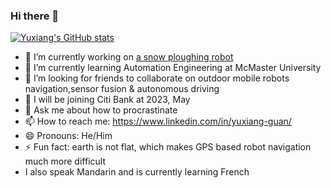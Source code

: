 ### Hi there 👋
[![Yuxiang's GitHub stats](https://github-readme-stats.vercel.app/api?username=yxguan)](https://github.com/anuraghazra/github-readme-stats)

- 🔭 I’m currently working on [a snow ploughing robot](https://sites.google.com/view/autoplow/home)
- 🌱 I’m currently learning Automation Engineering at McMaster University
- 👯 I’m looking for friends to collaborate on outdoor mobile robots navigation,sensor fusion & autonomous driving
- 🤔 I will be joining Citi Bank at 2023, May
- 💬 Ask me about how to procrastinate
- 📫 How to reach me: https://www.linkedin.com/in/yuxiang-guan/
- 😄 Pronouns: He/Him
- ⚡ Fun fact: earth is not flat, which makes GPS based robot navigation much more difficult
- I also speak Mandarin and is currently learning French

